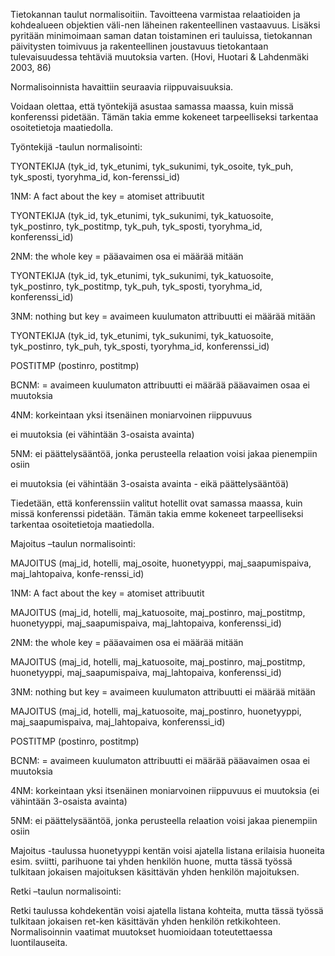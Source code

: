 Tietokannan taulut normalisoitiin. Tavoitteena varmistaa relaatioiden ja kohdealueen objektien väli-nen läheinen rakenteellinen vastaavuus. 
Lisäksi pyritään minimoimaan saman datan toistaminen eri tauluissa, tietokannan päivitysten toimivuus ja 
rakenteellinen joustavuus tietokantaan tulevaisuudessa tehtäviä muutoksia varten. (Hovi, Huotari & Lahdenmäki 2003, 86) 

Normalisoinnista havaittiin seuraavia riippuvaisuuksia.

Voidaan olettaa, että työntekijä asustaa samassa maassa, kuin missä konferenssi pidetään. 
Tämän takia emme kokeneet tarpeelliseksi tarkentaa osoitetietoja maatiedolla. 

Työntekijä -taulun normalisointi:
 
TYONTEKIJA (tyk_id, tyk_etunimi, tyk_sukunimi, tyk_osoite, tyk_puh, tyk_sposti, tyoryhma_id, kon-ferenssi_id)

1NM: A fact about the key = atomiset attribuutit

TYONTEKIJA (tyk_id, tyk_etunimi, tyk_sukunimi, tyk_katuosoite, tyk_postinro, tyk_postitmp, tyk_puh, tyk_sposti, tyoryhma_id, konferenssi_id)

2NM: the whole key = pääavaimen osa ei määrää mitään

TYONTEKIJA (tyk_id, tyk_etunimi, tyk_sukunimi, tyk_katuosoite, tyk_postinro, tyk_postitmp, tyk_puh, tyk_sposti, tyoryhma_id, konferenssi_id)

3NM: nothing but key = avaimeen kuulumaton attribuutti ei määrää mitään

TYONTEKIJA (tyk_id, tyk_etunimi, tyk_sukunimi, tyk_katuosoite, tyk_postinro, tyk_puh, tyk_sposti, tyoryhma_id, konferenssi_id)

POSTITMP (postinro, postitmp)

BCNM: = avaimeen kuulumaton attribuutti ei määrää pääavaimen osaa ei muutoksia

4NM: korkeintaan yksi itsenäinen moniarvoinen riippuvuus

ei muutoksia (ei vähintään 3-osaista avainta)

5NM: ei päättelysääntöä, jonka perusteella relaation voisi jakaa pienempiin osiin

ei muutoksia (ei vähintään 3-osaista avainta - eikä päättelysääntöä)

Tiedetään, että konferenssiin valitut hotellit ovat samassa maassa, kuin missä konferenssi pidetään. 
Tämän takia emme kokeneet tarpeelliseksi tarkentaa osoitetietoja maatiedolla. 

Majoitus –taulun normalisointi:
 
MAJOITUS (maj_id, hotelli, maj_osoite, huonetyyppi, maj_saapumispaiva, maj_lahtopaiva, konfe-renssi_id)

1NM: A fact about the key = atomiset attribuutit

MAJOITUS (maj_id, hotelli, maj_katuosoite, maj_postinro, maj_postitmp, huonetyyppi, maj_saapumispaiva, maj_lahtopaiva, konferenssi_id)

2NM: the whole key = pääavaimen osa ei määrää mitään

MAJOITUS (maj_id, hotelli, maj_katuosoite, maj_postinro, maj_postitmp, huonetyyppi, maj_saapumispaiva, maj_lahtopaiva, konferenssi_id)

3NM: nothing but key = avaimeen kuulumaton attribuutti ei määrää mitään

MAJOITUS (maj_id, hotelli, maj_katuosoite, maj_postinro, huonetyyppi, maj_saapumispaiva, maj_lahtopaiva, konferenssi_id)

POSTITMP (postinro, postitmp)

BCNM: = avaimeen kuulumaton attribuutti ei määrää pääavaimen osaa ei muutoksia

4NM: korkeintaan yksi itsenäinen moniarvoinen riippuvuus ei muutoksia (ei vähintään 3-osaista avainta)

5NM: ei päättelysääntöä, jonka perusteella relaation voisi jakaa pienempiin osiin

Majoitus -taulussa huonetyyppi kentän voisi ajatella listana erilaisia huoneita esim. sviitti, 
parihuone tai yhden henkilön huone, mutta tässä työssä tulkitaan jokaisen majoituksen käsittävän yhden henkilön majoituksen.


Retki –taulun normalisointi:
 
Retki taulussa kohdekentän voisi ajatella listana kohteita, mutta tässä työssä tulkitaan jokaisen ret-ken käsittävän yhden henkilön retkikohteen.
Normalisoinnin vaatimat muutokset huomioidaan toteutettaessa luontilauseita. 

